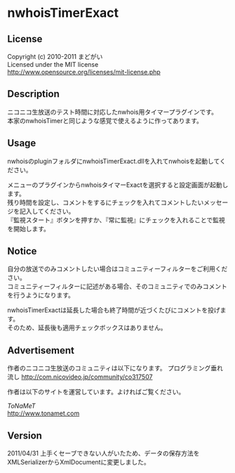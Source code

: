 nwhoisTimerExact
===

License
---

Copyright (c) 2010-2011 まどがい  
Licensed under the MIT license  
<http://www.opensource.org/licenses/mit-license.php>

Description
---

ニコニコ生放送のテスト時間に対応したnwhois用タイマープラグインです。  
本家のnwhoisTimerと同じような感覚で使えるように作ってあります。

Usage
---
nwhoisのpluginフォルダにnwhoisTimerExact.dllを入れてnwhoisを起動してください。

メニューのプラグインからnwhoisタイマーExactを選択すると設定画面が起動します。  
残り時間を設定し、コメントをするにチェックを入れてコメントしたいメッセージを記入してください。  
『監視スタート』ボタンを押すか、『常に監視』にチェックを入れることで監視を開始します。

Notice
---

自分の放送でのみコメントしたい場合はコミュニティーフィルターをご利用ください。  
コミュニティーフィルターに記述がある場合、そのコミュニティでのみコメントを行うようになります。

nwhoisTimerExactは延長した場合も終了時間が近づくたびにコメントを投げます。  
そのため、延長後も適用チェックボックスはありません。  

Advertisement
---

作者のニコニコ生放送のコミュニティは以下になります。
プログラミング垂れ流し
<http://com.nicovideo.jp/community/co317507>

作者は以下のサイトを運営しています。よければご覧ください。

*ToNaMeT*  
<http://www.tonamet.com>

Version
---
2011/04/31 上手くセーブできない人がいたため、データの保存方法をXMLSerializerからXmlDocumentに変更しました。